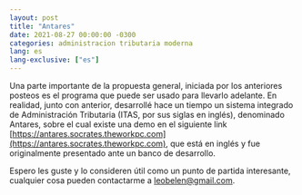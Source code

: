 ```yaml
---
layout: post
title: "Antares"
date: 2021-08-27 00:00:00 -0300
categories: administracion tributaria moderna
lang: es
lang-exclusive: ["es"]
---
```


Una parte importante de la propuesta general, iniciada por los anteriores posteos es el programa que puede ser usado para llevarlo adelante. En realidad, junto con anterior, desarrollé hace un tiempo un sistema integrado de Administración Tributaria (ITAS, por sus siglas en inglés), denominado Antares, sobre el cual existe una demo en el siguiente link [https://antares.socrates.theworkpc.com](https://antares.socrates.theworkpc.com), que está en inglés y fue originalmente presentado ante un banco de desarrollo.

Espero les guste y lo consideren útil como un punto de partida interesante, cualquier cosa pueden contactarme a [leobelen@gmail.com](leobelen@gmail.com).
